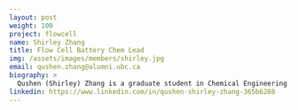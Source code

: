 ```yaml
---
layout: post
weight: 100
project: flowcell
name: Shirley Zhang
title: Flow Cell Battery Chem Lead
img: /assets/images/members/shirley.jpg
email: qushen.zhang@alumni.ubc.ca
biography: >
  Qushen (Shirley) Zhang is a graduate student in Chemical Engineering. With more than one year combined electrochemistry research and testing experience on battery and fuel cell, she decided to lead the flow cell battery chemical department. She believes that clean energy will replace traditional fossil fuels and significantly reduce global warming impact and environmental pollution. 
linkedin: https://www.linkedin.com/in/qushen-shirley-zhang-365b6288
---
```

